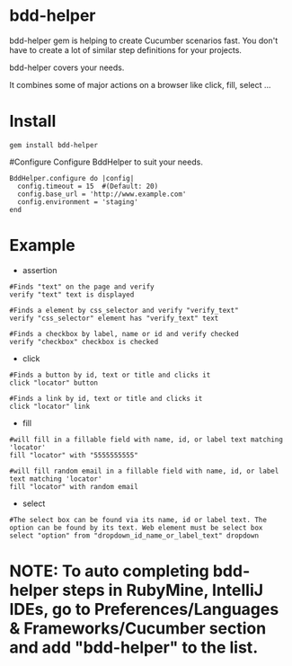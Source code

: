 # bdd-helper
bdd-helper gem is helping to create Cucumber scenarios fast. You don't have to create a lot of similar step definitions for your projects.

bdd-helper covers your needs.

It combines some of major actions on a browser like click, fill, select ...

# Install
```
gem install bdd-helper
```

#Configure
Configure BddHelper to suit your needs.
```
BddHelper.configure do |config|
  config.timeout = 15  #(Default: 20)
  config.base_url = 'http://www.example.com'
  config.environment = 'staging'
end
```
# Example
- assertion
```
#Finds "text" on the page and verify
verify "text" text is displayed

#Finds a element by css_selector and verify "verify_text"
verify "css_selector" element has "verify_text" text

#Finds a checkbox by label, name or id and verify checked
verify "checkbox" checkbox is checked
```

- click
```
#Finds a button by id, text or title and clicks it
click "locator" button

#Finds a link by id, text or title and clicks it
click "locator" link
```

- fill
```
#will fill in a fillable field with name, id, or label text matching 'locator'
fill "locator" with "5555555555"

#will fill random email in a fillable field with name, id, or label text matching 'locator'
fill "locator" with random email
```

- select
```
#The select box can be found via its name, id or label text. The option can be found by its text. Web element must be select box
select "option" from "dropdown_id_name_or_label_text" dropdown

```


# NOTE: To auto completing bdd-helper steps in RubyMine, IntelliJ IDEs, go to Preferences/Languages & Frameworks/Cucumber section and add "bdd-helper" to the list.
